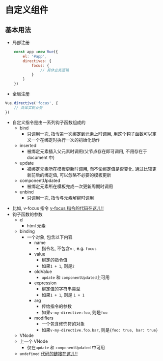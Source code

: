 # 自定义组件
## 基本用法
* 局部注册
```JavaScript
    const app =new Vue({
        el: '#app',
        directives: {
            focus: {
                // 具体业务逻辑
            }
        }
    })
```
* 全局注册
```JavaScript
Vue.directive('focus', {
    // 具体实现业务
})
```

* 自定义指令是由一系列钩子函数组成的
    * bind
        * 只调用一次, 指令第一次绑定到元素上时调用, 用这个钩子函数可以定义一个在绑定时执行一次的初始化动作
    * inserted
        * 被绑定元素插入父元素时调用(父节点存在即可调用, 不用存在于 document 中)
    * update
        * 被绑定元素所在模板更新时调用, 而不论绑定值是否变化. 通过比较更新前后的绑定值, 可以忽略不必要的模板更新
    * componentUpdated
        * 被绑定元素所在模板完成一次更新周期时调用
    * unbind
        * 只调用一次, 指令与元素解绑时调用
<!-- TODO: 插入代码链接 1. v-focus.html -->
* 比如, v-focus 指令
[v-focus 指令的代码在这儿!!](https://github.com/Xinsen-Zhang/Vue-study/blob/master/codes/section8/1.v-focus.html)
* 钩子函数的参数
    * el
        * html 元素
    * binding
        * 一个对象, 包含以下内容
            * name
                * 指令名, 不包含`v-`, e.g. `focus`
            * value
                * 绑定的指令值
                * 如果`1 + 1`, 则是`2`
            * oldValue
                * `update` 和 `componentUpdated`上可用
            * expression
                * 绑定值的字符串类型
                * 如果`1 + 1`, 则是 `1 + 1`
            * arg
                * 传给指令的参数
                * 如果`v-my-directive:foo`, 则是`foo`
            * modifiers
                * 一个包含修饰符的对象
                * 如果`v-my-directive.foo.bar`, 则是`{foo: true, bar: true}`
    * VNode
    * 上一个 VNode
        * 仅在`update` 和 `componentUpdated` 中可用
    * `undefined`
[代码的链接在这儿!!](https://github.com/Xinsen-Zhang/Vue-study/blob/master/codes/section8/2.%20v-message.html)
